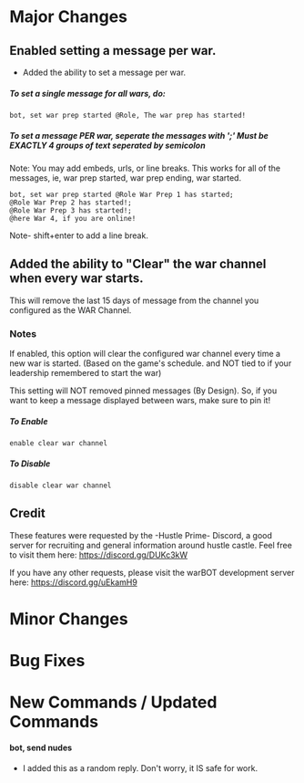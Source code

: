 # Major Changes

## Enabled setting a message per war.
* Added the ability to set a message per war.

##### To set a single message for all wars, do:
```
bot, set war prep started @Role, The war prep has started!
```

##### To set a message PER war, seperate the messages with ';' Must be EXACTLY 4 groups of text seperated by semicolon
Note: You may add embeds, urls, or line breaks.
This works for all of the messages, ie, war prep started, war prep ending, war started.

```
bot, set war prep started @Role War Prep 1 has started;
@Role War Prep 2 has started!;
@Role War Prep 3 has started!;
@here War 4, if you are online!
```
Note- shift+enter to add a line break.

## Added the ability to "Clear" the war channel when every war starts.
This will remove the last 15 days of message from the channel you configured as the WAR Channel.

### Notes
If enabled, this option will clear the configured war channel every time a new war is started. (Based on the game's schedule. and NOT tied to if your leadership remembered to start the war)

This setting will NOT removed pinned messages (By Design). So, if you want to keep a message displayed between wars, make sure to pin it!
##### To Enable
```
enable clear war channel
```
##### To Disable
```
disable clear war channel
```

## Credit
These features were requested by the -Hustle Prime- Discord, a good server for recruiting and general information around hustle castle. 
Feel free to visit them here: https://discord.gg/DUKc3kW

If you have any other requests, please visit the warBOT development server here: https://discord.gg/uEkamH9

# Minor Changes

# Bug Fixes

# New Commands / Updated Commands

#### bot, send nudes
- I added this as a random reply. Don't worry, it IS safe for work.

